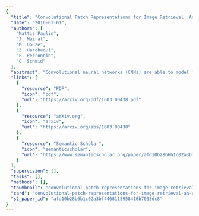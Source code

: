 ```yaml
---
{
  "title": "Convolutional Patch Representations for Image Retrieval: An Unsupervised Approach",
  "date": "2016-03-01",
  "authors": [
    "Mattis Paulin",
    "J. Mairal",
    "M. Douze",
    "Z. Harchaoui",
    "F. Perronnin",
    "C. Schmid"
  ],
  "abstract": "Convolutional neural networks (CNNs) are able to model local stationary structures in natural images in a multi-scale fashion, when learning all model parameters with supervision. While excellent performance was achieved for image classification when large amounts of labeled visual data are available, their success for unsupervised tasks such as image retrieval has been moderate so far.Our paper focuses on this latter setting and explores several methods for learning patch descriptors without supervision with application to matching and instance-level retrieval. To that effect, we propose a new family of patch representations, based on the recently introduced convolutional kernel networks. We show that our descriptor, named Patch-CKN, performs better than SIFT as well as other convolutional networks learned by artificially introducing supervision and is significantly faster to train. To demonstrate its effectiveness, we perform an extensive evaluation on standard benchmarks for patch and image retrieval where we obtain state-of-the-art results. We also introduce a new dataset called RomePatches, which allows to simultaneously study descriptor performance for patch and image retrieval.",
  "links": [
    {
      "resource": "PDF",
      "icon": "pdf",
      "url": "https://arxiv.org/pdf/1603.00438.pdf"
    },
    {
      "resource": "arXiv.org",
      "icon": "arxiv",
      "url": "https://arxiv.org/abs/1603.00438"
    },
    {
      "resource": "Semantic Scholar",
      "icon": "semanticscholar",
      "url": "https://www.semanticscholar.org/paper/afd10b28b6b1c02a3bf4468115958416b7033dc8"
    }
  ],
  "supervision": [],
  "tasks": [],
  "methods": [],
  "thumbnail": "convolutional-patch-representations-for-image-retrieval-an-unsupervised-approach-thumb.jpg",
  "card": "convolutional-patch-representations-for-image-retrieval-an-unsupervised-approach-card.jpg",
  "s2_paper_id": "afd10b28b6b1c02a3bf4468115958416b7033dc8"
}
---
```


